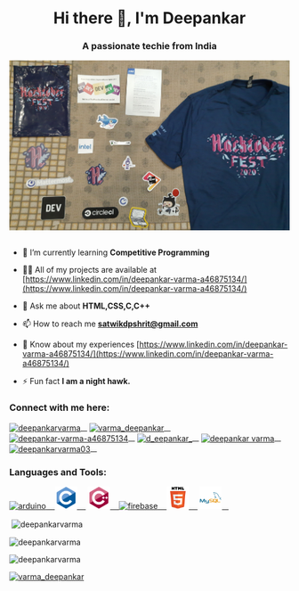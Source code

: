 <h1 align="center">Hi there 👋, I'm Deepankar</h1>
<h3 align="center">A passionate techie from India</h3>
<a href="https://deepankarvarma.github.io/profile/" target="_blank">
<a href="https://deepankarvarma.github.io/" target="_blank">  
<img  align="center" src="https://raw.githubusercontent.com/deepankarvarma/deepankarvarma/main/20201231_180510.jpg"></a>
</a>
<br>
<br>

- 🌱 I’m currently learning  **Competitive Programming**

- 👨‍💻 All of my projects are available at [https://www.linkedin.com/in/deepankar-varma-a46875134/](https://www.linkedin.com/in/deepankar-varma-a46875134/)

- 💬 Ask me about **HTML,CSS,C,C++**

- 📫 How to reach me **satwikdpshrit@gmail.com**

- 📄 Know about my experiences [https://www.linkedin.com/in/deepankar-varma-a46875134/](https://www.linkedin.com/in/deepankar-varma-a46875134/)

- ⚡ Fun fact **I am a night hawk.**

<h3 align="left">Connect with me here:</h3>
<p align="left">
<a href="https://dev.to/deepankarvarma" target="blank"><img align="center" src="https://cdn1.iconfinder.com/data/icons/logos-and-brands-3/512/84_Dev_logo_logos-512.png" alt="deepankarvarma" height="30" width="30" />&nbsp; &nbsp;</a>
<a href="https://twitter.com/varma_deepankar" target="blank"><img align="center" src="https://www.lter-europe.net/document-archive/image-gallery/albums/logos/TwitterLogo_55acee.png/image" alt="varma_deepankar" height="40" width="40"  />&nbsp; &nbsp;</a>
<a href="https://linkedin.com/in/deepankar-varma-a46875134" target="blank"><img align="center" src="https://www.flaticon.com/svg/vstatic/svg/174/174857.svg?token=exp=1620331997~hmac=0a963da6e7de1e4bdb78be0618c64ede" alt="deepankar-varma-a46875134" height="30" width="40" />&nbsp; &nbsp;</a>
<a href="https://instagram.com/d_eepankar_" target="blank"><img align="center" src="https://cdn2.iconfinder.com/data/icons/social-media-2285/512/1_Instagram_colored_svg_1-512.png" alt="d_eepankar_" height="30" width="30" />&nbsp; &nbsp;</a>
<a href="https://www.youtube.com/channel/UCRvY6kElW8uHW1iupWuoqEA" target="blank"><img align="center" src="https://i.pinimg.com/originals/7d/c9/93/7dc993c70d4adba215b87cafdc59d82d.png" alt="deepankar varma" height="40" width="40" />&nbsp; &nbsp;</a>
<a href="https://www.hackerrank.com/deepankarvarma3" target="blank"><img align="center" src="https://upload.wikimedia.org/wikipedia/commons/4/40/HackerRank_Icon-1000px.png" alt="deepankarvarma03" height="40" width="40" />&nbsp; &nbsp;</a>
</p>

<h3 align="left">Languages and Tools:</h3>
<p align="left"> <a href="https://www.arduino.cc/" target="_blank"> <img src="https://cdn.worldvectorlogo.com/logos/arduino-1.svg" alt="arduino" width="40" height="40"/>&nbsp &nbsp; </a> <a href="https://www.cprogramming.com/" target="_blank"> <img src="https://raw.githubusercontent.com/devicons/devicon/master/icons/c/c-original.svg" alt="c" width="40" height="40"/> &nbsp; &nbsp;</a> <a href="https://www.w3schools.com/cpp/" target="_blank"> <img src="https://raw.githubusercontent.com/devicons/devicon/master/icons/cplusplus/cplusplus-original.svg" alt="cplusplus" width="40" height="40"/>&nbsp; &nbsp; </a> <a href="https://firebase.google.com/" target="_blank"> <img src="https://www.vectorlogo.zone/logos/firebase/firebase-icon.svg" alt="firebase" width="40" height="40"/>&nbsp; &nbsp; </a> <a href="https://www.w3.org/html/" target="_blank"> <img src="https://raw.githubusercontent.com/devicons/devicon/master/icons/html5/html5-original-wordmark.svg" alt="html5" width="40" height="40"/> &nbsp; &nbsp;</a> <a href="https://www.mysql.com/" target="_blank"> <img src="https://raw.githubusercontent.com/devicons/devicon/master/icons/mysql/mysql-original-wordmark.svg" alt="mysql" width="40" height="40"/>&nbsp; &nbsp; </a> </p>



<p>&nbsp;<img align="center" src="https://github-readme-stats.vercel.app/api?username=deepankarvarma&show_icons=true&locale=en" alt="deepankarvarma" /></p>

<p><img align="center" src="https://github-readme-streak-stats.herokuapp.com/?user=deepankarvarma&" alt="deepankarvarma" /></p>
<p align="left"> <img src="https://komarev.com/ghpvc/?username=deepankarvarma&label=Profile%20views&color=0e75b6&style=flat" alt="deepankarvarma" /> </p>

<p align="left"> <a href="https://twitter.com/varma_deepankar" target="blank"><img src="https://img.shields.io/twitter/follow/varma_deepankar?logo=twitter&style=for-the-badge" alt="varma_deepankar" /></a> </p>
